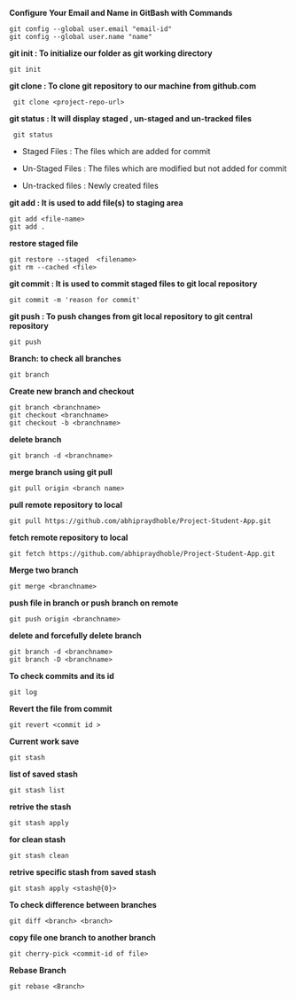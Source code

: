 **Configure Your Email and Name in GitBash with Commands**
````
git config --global user.email "email-id"
git config --global user.name "name"
````
**git init : To initialize our folder as git working directory**
````
git init
````

**git clone : To clone git repository to our machine from github.com**
````
 git clone <project-repo-url>
````

**git status : It will display staged , un-staged and un-tracked files**

````
 git status
````

- Staged Files : The files which are added for commit

- Un-Staged Files : The files which are modified but not added for commit

- Un-tracked files : Newly created files

**git add : It is used to add file(s) to staging area**

````
git add <file-name>
git add .
````
**restore staged file**
````
git restore --staged  <filename>
git rm --cached <file> 
````
**git commit : It is used to commit staged files to git local repository**

````
git commit -m 'reason for commit'
````


**git push : To push changes from git local repository to git central repository**

````
git push
````
**Branch: to check all branches**
````
git branch
````
**Create new branch and checkout**
````
git branch <branchname>
git checkout <branchname>
git checkout -b <branchname>
````
**delete branch**
````
git branch -d <branchname>
````
**merge branch using git pull**
````
git pull origin <branch name>
````
**pull remote repository to local**
````
git pull https://github.com/abhipraydhoble/Project-Student-App.git
````
**fetch remote repository to local**
````
git fetch https://github.com/abhipraydhoble/Project-Student-App.git
````
**Merge two branch**
````
git merge <branchname>
````
**push file in branch or push branch on remote**
````
git push origin <branchname>
````
**delete and forcefully delete branch**
````
git branch -d <branchname>
git branch -D <branchname>
````
**To check commits and its id** 
````
git log
````
**Revert the file from commit**
````
git revert <commit id >
````
**Current work save** 
````
git stash
````
**list of saved stash** 
````
git stash list
````
**retrive the stash** 
````
git stash apply
````
**for clean stash** 
````
git stash clean
```` 
**retrive specific stash from saved stash** 
````
git stash apply <stash@{0}>
````
**To check difference between branches** 
````
git diff <branch> <branch>
````
**copy file one branch to another branch**
````
git cherry-pick <commit-id of file>
````
**Rebase Branch**
````
git rebase <Branch>
````

